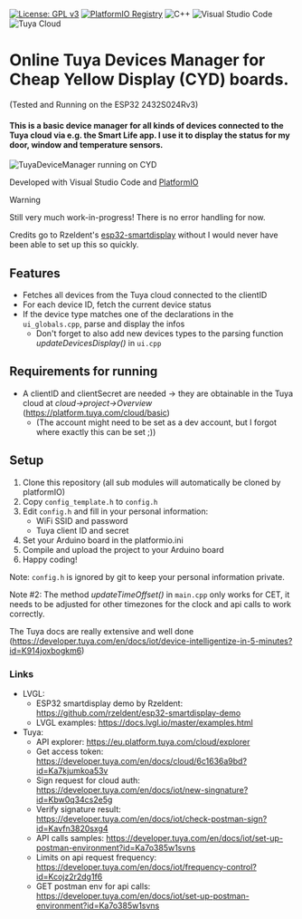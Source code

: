 [![License: GPL v3](https://img.shields.io/badge/License-GPLv3-blue.svg)](https://www.gnu.org/licenses/gpl-3.0)
[![PlatformIO Registry](https://badges.registry.platformio.org/packages/rzeldent/library/esp32_smartdisplay.svg)](https://registry.platformio.org/libraries/rzeldent/esp32_smartdisplay)
![C++](https://img.shields.io/badge/C%2B%2B-Arduino-blue)
![Visual Studio Code](https://img.shields.io/badge/Visual_Studio_Code-blue)
![Tuya Cloud](https://img.shields.io/badge/Tuya-Cloud-orange)



# Online Tuya Devices Manager for Cheap Yellow Display (CYD) boards. 
(Tested and Running on the ESP32 2432S024Rv3)

#### This is a basic device manager for all kinds of devices connected to the Tuya cloud via e.g. the Smart Life app. I use it to display the status for my door, window and temperature sensors.

![TuyaDeviceManager running on CYD](https://notenoughsleep.eu/files/tuya/img/CYDBoardTuyaDeviceManager.jpg)

Developed with Visual Studio Code and [PlatformIO](https://platformio.org/)

>[!WARNING]
>Still very much work-in-progress! There is no error handling for now.

Credits go to Rzeldent's [esp32-smartdisplay](https://github.com/rzeldent/esp32-smartdisplay) without I would never have been able to set up this so quickly.

## Features
- Fetches all devices from the Tuya cloud connected to the clientID
- For each device ID, fetch the current device status
- If the device type matches one of the declarations in the `ui_globals.cpp`, parse and display the infos
  - Don't forget to also add new devices types to the parsing function _updateDevicesDisplay()_ in `ui.cpp`

## Requirements for running
- A clientID and clientSecret are needed -> they are obtainable in the Tuya cloud at *cloud->project->Overview* (https://platform.tuya.com/cloud/basic)
  - (The account might need to be set as a dev account, but I forgot where exactly this can be set ;))


## Setup
1. Clone this repository (all sub modules will automatically be cloned by platformIO)
2. Copy `config_template.h` to `config.h`
3. Edit `config.h` and fill in your personal information:
   - WiFi SSID and password
   - Tuya client ID and secret
4. Set your Arduino board in the platformio.ini
5. Compile and upload the project to your Arduino board
6. Happy coding!

Note: `config.h` is ignored by git to keep your personal information private.

Note #2: The method _updateTimeOffset()_ in `main.cpp` only works for CET, it needs to be adjusted for other timezones for the clock and api calls to work correctly.

The Tuya docs are really extensive and well done (https://developer.tuya.com/en/docs/iot/device-intelligentize-in-5-minutes?id=K914joxbogkm6)

### Links
- LVGL:
  - ESP32 smartdisplay demo by Rzeldent: https://github.com/rzeldent/esp32-smartdisplay-demo
  - LVGL examples: https://docs.lvgl.io/master/examples.html
- Tuya: 
  - API explorer: https://eu.platform.tuya.com/cloud/explorer
  - Get access token: https://developer.tuya.com/en/docs/cloud/6c1636a9bd?id=Ka7kjumkoa53v
  - Sign request for cloud auth: https://developer.tuya.com/en/docs/iot/new-singnature?id=Kbw0q34cs2e5g
  - Verify signature result: https://developer.tuya.com/en/docs/iot/check-postman-sign?id=Kavfn3820sxg4
  - API calls samples: https://developer.tuya.com/en/docs/iot/set-up-postman-environment?id=Ka7o385w1svns
  - Limits on  api request frequency: https://developer.tuya.com/en/docs/iot/frequency-control?id=Kcojz2r2dg1f6
  - GET postman env for api calls: https://developer.tuya.com/en/docs/iot/set-up-postman-environment?id=Ka7o385w1svns
